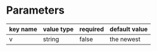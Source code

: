 # Parameters

key name | value type | required | default value
--- | --- | --- | ---
v | string | false | the newest
